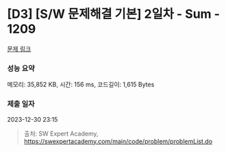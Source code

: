 # [D3] [S/W 문제해결 기본] 2일차 - Sum - 1209 

[문제 링크](https://swexpertacademy.com/main/code/problem/problemDetail.do?contestProbId=AV13_BWKACUCFAYh) 

### 성능 요약

메모리: 35,852 KB, 시간: 156 ms, 코드길이: 1,615 Bytes

### 제출 일자

2023-12-30 23:15



> 출처: SW Expert Academy, https://swexpertacademy.com/main/code/problem/problemList.do
